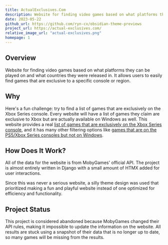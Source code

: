 ```yaml
---
title: ActualExclusives.Com
description: Website for finding video games based on what platforms they can be played on and what countries they where released in.
date: 2023-05-22
github_url: https://github.com/ryn-cx/obsidian-theme-previews
project_url: https://actual-exclusives.com/
relative_image_url: "actual-exclusives.png"
homepage: 1
---
```


## Overview

Website for finding video games based on what platforms they can be played on and what countries they were released in. It allows users to easily find games that are exclusive to a specific console or region.

## Why

Here's a fun challenge: try to find a list of games that are exclusively on the Xbox Series console. Every website will have a list of games they claim are exclusive to Xbox but are actually available on Windows as well. This website provides a real [list of games that are exclusively on the Xbox Series console](https://actualexclusives.com/games?form-TOTAL_FORMS=1&form-INITIAL_FORMS=0&form-MIN_NUM_FORMS=0&form-MAX_NUM_FORMS=1000&csrfmiddlewaretoken=gHr937nS6zQRQN0uiOvHaGbvrmaXJz9zU8zTC2DLBG1jIZEszLtkPvIpWl5Ayi5S&form-0-platforms=289&form-0-platform_include=Yes&form-0-platform_search_type=Exclusive&form-0-country_include=Yes&form-0-country_search_type=Exclusive&search_type=And+Search), and it has many other filtering options like [games that are on the PS5/Xbox Series consoles but not on Windows](https://actualexclusives.com/games?form-TOTAL_FORMS=2&form-INITIAL_FORMS=0&form-MIN_NUM_FORMS=0&form-MAX_NUM_FORMS=1000&csrfmiddlewaretoken=QaSG0NqA22NGydnN3zUyCDijOJl5mfqFNWux73tA16zE6GqeN8VyswAznBXFX3xb&form-0-platforms=288&form-0-platforms=289&form-0-platform_include=Yes&form-0-platform_search_type=Or&form-0-country_include=No&form-0-country_search_type=Or&form-1-platforms=3&form-1-platforms=140&form-1-platform_include=No&form-1-platform_search_type=Or&form-1-country_include=Yes&form-1-country_search_type=Exclusive&search_type=And+Search).

## How Does It Work?

All of the data for the website is from MobyGames' official API. The project is almost entirely written in Django with a small amount of HTMX added for user interactions.

Since this was never a serious website, a silly theme design was used that prioritized making a fun and playful website instead of one optimized for efficiency and functionality.

## Project Status

This project is considered abandoned because MobyGames changed their API rules, making it impossible to update the information on the website. All results are stuck using a snapshot of their data that is no longer up to date, so many games will be missing from the results.
